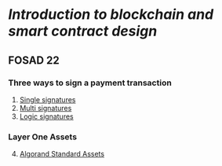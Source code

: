 # *Introduction to blockchain and smart contract design* #
## FOSAD 22 ##

### Three ways to sign a payment transaction ###
1. [Single signatures](./01-SinglePayTx) 
2. [Multi signatures](./02-MultiPayTx)
3. [Logic signatures](./03-SmartSigPayTX)

### Layer One Assets

4. [Algorand Standard Assets](./04-Assets)

